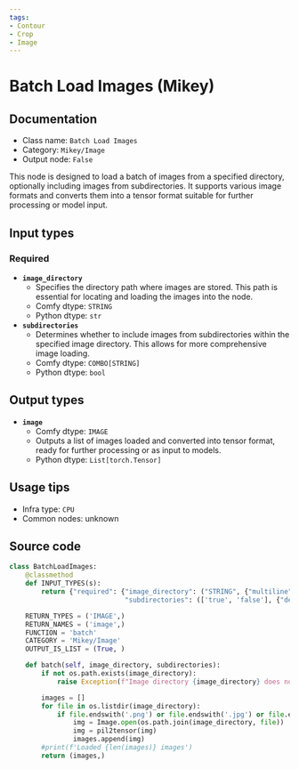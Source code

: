 ```yaml
---
tags:
- Contour
- Crop
- Image
---
```


# Batch Load Images (Mikey)
## Documentation
- Class name: `Batch Load Images`
- Category: `Mikey/Image`
- Output node: `False`

This node is designed to load a batch of images from a specified directory, optionally including images from subdirectories. It supports various image formats and converts them into a tensor format suitable for further processing or model input.
## Input types
### Required
- **`image_directory`**
    - Specifies the directory path where images are stored. This path is essential for locating and loading the images into the node.
    - Comfy dtype: `STRING`
    - Python dtype: `str`
- **`subdirectories`**
    - Determines whether to include images from subdirectories within the specified image directory. This allows for more comprehensive image loading.
    - Comfy dtype: `COMBO[STRING]`
    - Python dtype: `bool`
## Output types
- **`image`**
    - Comfy dtype: `IMAGE`
    - Outputs a list of images loaded and converted into tensor format, ready for further processing or as input to models.
    - Python dtype: `List[torch.Tensor]`
## Usage tips
- Infra type: `CPU`
- Common nodes: unknown


## Source code
```python
class BatchLoadImages:
    @classmethod
    def INPUT_TYPES(s):
        return {"required": {"image_directory": ("STRING", {"multiline": False, "placeholder": "Image Directory"}),
                             "subdirectories": (['true', 'false'], {"default": 'false'})}}

    RETURN_TYPES = ('IMAGE',)
    RETURN_NAMES = ('image',)
    FUNCTION = 'batch'
    CATEGORY = 'Mikey/Image'
    OUTPUT_IS_LIST = (True, )

    def batch(self, image_directory, subdirectories):
        if not os.path.exists(image_directory):
            raise Exception(f"Image directory {image_directory} does not exist")

        images = []
        for file in os.listdir(image_directory):
            if file.endswith('.png') or file.endswith('.jpg') or file.endswith('.jpeg') or file.endswith('.webp') or file.endswith('.bmp') or file.endswith('.gif'):
                img = Image.open(os.path.join(image_directory, file))
                img = pil2tensor(img)
                images.append(img)
        #print(f'Loaded {len(images)} images')
        return (images,)

```
